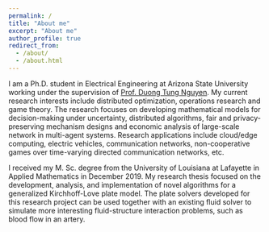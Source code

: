 ```yaml
---
permalink: /
title: "About me"
excerpt: "About me"
author_profile: true
redirect_from: 
  - /about/
  - /about.html
---
```


I am a Ph.D. student in Electrical Engineering at Arizona State University working under the supervision of [Prof. Duong Tung Nguyen](https://sites.google.com/asu.edu/duonglabasu/home). My current research interests include distributed optimization, operations research and game theory. The research focuses on developing mathematical models for decision-making under uncertainty, distributed algorithms, fair and privacy-preserving mechanism designs and economic analysis of large-scale network in multi-agent systems. Research applications include cloud/edge computing, electric vehicles, communication networks, non-cooperative games over time-varying directed communication networks, etc.

I received my M. Sc. degree from the University of Louisiana at Lafayette in Applied Mathematics in December 2019. My research thesis focused on the development, analysis, and implementation of novel algorithms for a generalized Kirchhoff-Love plate model. The plate solvers developed for this research project can be used together with an existing fluid solver to simulate more interesting fluid-structure interaction problems, such as blood flow in an artery.

<!-- For more info
------
More info about configuring academicpages can be found in [the guide](https://academicpages.github.io/markdown/). The [guides for the Minimal Mistakes theme](https://mmistakes.github.io/minimal-mistakes/docs/configuration/) (which this theme was forked from) might also be helpful.
 -->
